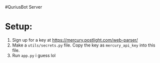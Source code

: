#QuriusBot Server

# Setup: #
1. Sign up for a key at https://mercury.postlight.com/web-parser/
2. Make a `utils/secrets.py` file. Copy the key as `mercury_api_key` into this file.
3. Run `app.py` i guess lol
